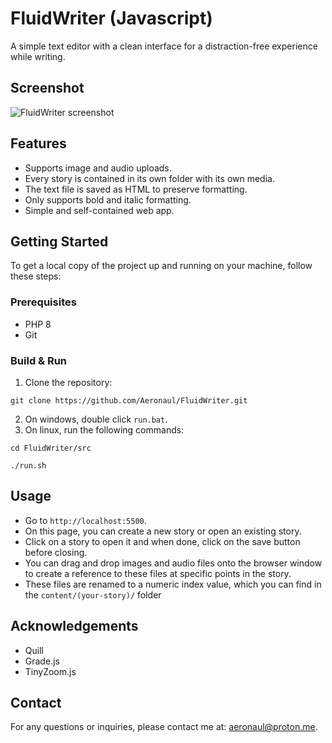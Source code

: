 # FluidWriter (Javascript)
A simple text editor with a clean interface for a distraction-free experience while writing.

## Screenshot
![FluidWriter screenshot](screenshot.jpg?raw=true)

## Features
- Supports image and audio uploads.
- Every story is contained in its own folder with its own media.
- The text file is saved as HTML to preserve formatting.
- Only supports bold and italic formatting.
- Simple and self-contained web app.

## Getting Started
To get a local copy of the project up and running on your machine, follow these steps:

### Prerequisites
- PHP 8
- Git

### Build & Run
1. Clone the repository:
```
git clone https://github.com/Aeronaul/FluidWriter.git
```
2. On windows, double click ```run.bat```.
3. On linux, run the following commands:
```
cd FluidWriter/src
```
```
./run.sh
```

## Usage
- Go to ```http://localhost:5500```.
- On this page, you can create a new story or open an existing story.
- Click on a story to open it and when done, click on the save button before closing.
- You can drag and drop images and audio files onto the browser window to create a reference to these files at specific points in the story.
- These files are renamed to a numeric index value, which you can find in the ```content/(your-story)/``` folder

## Acknowledgements
- Quill
- Grade.js
- TinyZoom.js

## Contact
For any questions or inquiries, please contact me at: aeronaul@proton.me.
